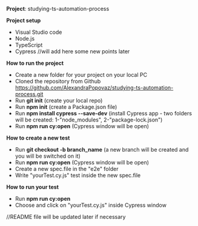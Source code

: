 **Project**: studying-ts-automation-process

**Project setup**
- Visual Studio code
- Node.js
- TypeScript
- Cypress
//will add here some new points later

**How to run the project**
- Create a new folder for your project on your local PC
- Cloned the repository from Github https://github.com/AlexandraPopovaz/studying-ts-automation-process.git
- Run **git init** (create your local repo)
- Run **npm init** (create a Package.json file)
- Run **npm install cypress --save-dev** (install Cypress app - two folders will be created: 
     1-"node_modules", 2-"package-lock.json")
- Run **npm run cy:open** (Cypress window will be open)

**How to create a new test**
- Run **git checkout -b branch_name** (a new branch will be created and you will be switched on it)
- Run **npm run cy:open** (Cypress window will be open)
- Create a new spec.file in the "e2e" folder
- Write "yourTest.cy.js" test inside the new spec.file

**How to run your test**
- Run **npm run cy:open**
- Choose and click on "yourTest.cy.js" inside Cypress window


//README file will be updated later if necessary